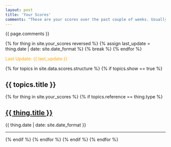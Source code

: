```yaml
---
layout: post
title: 'Your Scores'
comments: "These are your scores over the past couple of weeks. Usually, I don't mind them at all until finals. Personally, somethings make more sense towards the end. They are just numbers and you can always do things outside of here. Class averages don't really make sense to me, but if you're into those things, look away!"
---
```


{{ page.comments }}

<!-- this liquid part is just to extract the date of the last practice -->
{% for thing in site.your_scores reversed %}
  {% assign last_update = thing.date | date: site.date_format %}
  {% break %}
{% endfor %}

<span style="color:orange">Last Update: {{ last_update }}</span>

<!-- if you have other scores, you can modify scores.yml and the type: field in the files in the _your_scores collection -->

<div>
{% for topics in site.data.scores.structure %}
  {% if topics.show == true %}
    <h2>{{ topics.title }}</h2>
      {% for thing in site.your_scores %}
        {% if topics.reference == thing.type %}
            <span>
              <a href="{{ thing.url | relative_url }}"><h2>{{ thing.title }}</h2></a>
              <p>{{ thing.date | date: site.date_format }}</p>
            </span>
            <hr/>
        {% endif %}
      {% endfor %}
  {% endif %}
{% endfor %}
</div>
